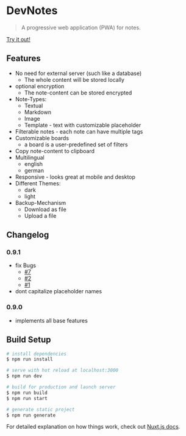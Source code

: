 # DevNotes

> A progressive web application (PWA) for notes.

[Try it out!](https://rainu.github.io/dev-notes/)

## Features
* No need for external server (such like a database)
    * The whole content will be stored locally
* optional encryption
    * The note-content can be stored encrypted
* Note-Types:
    * Textual
    * Markdown
    * Image
    * Template - text with customizable placeholder
* Filterable notes - each note can have multiple tags
* Customizable boards
    * a board is a user-predefined set of filters
* Copy note-content to clipboard
* Multilingual
    * english
    * german
* Responsive - looks great at mobile and desktop
* Different Themes:
    * dark
    * light
* Backup-Mechanism
    * Download as file
    * Upload a file
    
## Changelog

### 0.9.1
* fix Bugs
    * [#7](https://github.com/rainu/dev-notes/issues/7)
    * [#2](https://github.com/rainu/dev-notes/issues/2)
    * [#1](https://github.com/rainu/dev-notes/issues/1)
* dont capitalize placeholder names

### 0.9.0
* implements all base features

## Build Setup

``` bash
# install dependencies
$ npm run install

# serve with hot reload at localhost:3000
$ npm run dev

# build for production and launch server
$ npm run build
$ npm run start

# generate static project
$ npm run generate
```

For detailed explanation on how things work, check out [Nuxt.js docs](https://nuxtjs.org).
